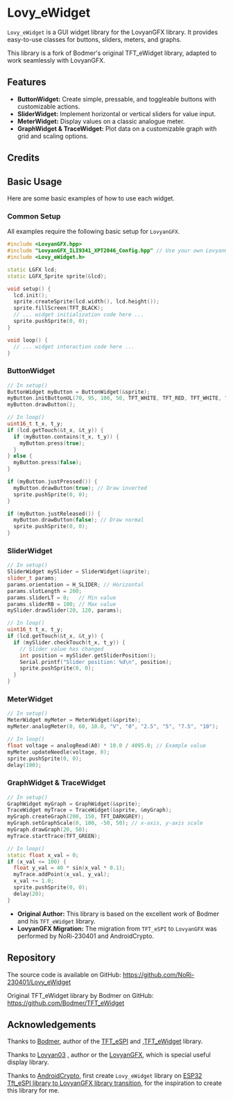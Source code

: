 # Lovy_eWidget

`Lovy_eWidget` is a GUI widget library for the LovyanGFX library. It provides easy-to-use classes for buttons, sliders, meters, and graphs.

This library is a fork of Bodmer's original TFT_eWidget library, adapted to work seamlessly with LovyanGFX.

## Features

*   **ButtonWidget:** Create simple, pressable, and toggleable buttons with customizable actions.
*   **SliderWidget:** Implement horizontal or vertical sliders for value input.
*   **MeterWidget:** Display values on a classic analogue meter.
*   **GraphWidget & TraceWidget:** Plot data on a customizable graph with grid and scaling options.

## Credits

## Basic Usage

Here are some basic examples of how to use each widget.

### Common Setup

All examples require the following basic setup for `LovyanGFX`.

```cpp
#include <LovyanGFX.hpp>
#include "LovyanGFX_ILI9341_XPT2046_Config.hpp" // Use your own LovyanGFX config
#include <Lovy_eWidget.h>

static LGFX lcd;
static LGFX_Sprite sprite(&lcd);

void setup() {
  lcd.init();
  sprite.createSprite(lcd.width(), lcd.height());
  sprite.fillScreen(TFT_BLACK);
  // ... widget initialization code here ...
  sprite.pushSprite(0, 0);
}

void loop() {
  // ... widget interaction code here ...
}
```

### ButtonWidget

```cpp
// In setup()
ButtonWidget myButton = ButtonWidget(&sprite);
myButton.initButtonUL(70, 95, 100, 50, TFT_WHITE, TFT_RED, TFT_WHITE, "Press", 1);
myButton.drawButton();

// In loop()
uint16_t t_x, t_y;
if (lcd.getTouch(&t_x, &t_y)) {
  if (myButton.contains(t_x, t_y)) {
    myButton.press(true);
  }
} else {
  myButton.press(false);
}

if (myButton.justPressed()) {
  myButton.drawButton(true); // Draw inverted
  sprite.pushSprite(0, 0);
}

if (myButton.justReleased()) {
  myButton.drawButton(false); // Draw normal
  sprite.pushSprite(0, 0);
}
```

### SliderWidget

```cpp
// In setup()
SliderWidget mySlider = SliderWidget(&sprite);
slider_t params;
params.orientation = H_SLIDER; // Horizontal
params.slotLength = 200;
params.sliderLT = 0;   // Min value
params.sliderRB = 100; // Max value
mySlider.drawSlider(20, 120, params);

// In loop()
uint16_t t_x, t_y;
if (lcd.getTouch(&t_x, &t_y)) {
  if (mySlider.checkTouch(t_x, t_y)) {
    // Slider value has changed
    int position = mySlider.getSliderPosition();
    Serial.printf("Slider position: %d\n", position);
    sprite.pushSprite(0, 0);
  }
}
```

### MeterWidget

```cpp
// In setup()
MeterWidget myMeter = MeterWidget(&sprite);
myMeter.analogMeter(0, 60, 10.0, "V", "0", "2.5", "5", "7.5", "10");

// In loop()
float voltage = analogRead(A0) * 10.0 / 4095.0; // Example value
myMeter.updateNeedle(voltage, 0);
sprite.pushSprite(0, 0);
delay(100);
```

### GraphWidget & TraceWidget

```cpp
// In setup()
GraphWidget myGraph = GraphWidget(&sprite);
TraceWidget myTrace = TraceWidget(&sprite, &myGraph);
myGraph.createGraph(200, 150, TFT_DARKGREY);
myGraph.setGraphScale(0, 100, -50, 50); // x-axis, y-axis scale
myGraph.drawGraph(20, 50);
myTrace.startTrace(TFT_GREEN);

// In loop()
static float x_val = 0;
if (x_val <= 100) {
  float y_val = 40 * sin(x_val * 0.1);
  myTrace.addPoint(x_val, y_val);
  x_val += 1.0;
  sprite.pushSprite(0, 0);
  delay(20);
}
```

*   **Original Author:** This library is based on the excellent work of Bodmer and his `TFT_eWidget` library.
*   **LovyanGFX Migration:** The migration from `TFT_eSPI` to `LovyanGFX` was performed by NoRi-230401 and AndroidCrypto.

## Repository
The source code is available on GitHub: 
https://github.com/NoRi-230401/Lovy_eWidget

Original TFT_eWidget library by Bodmer on GitHub: https://github.com/Bodmer/TFT_eWidget




Acknowledgements
----------------
Thanks to [Bodmer](https://github.com/Bodmer/), author of the [TFT_eSPI](https://github.com/Bodmer/TFT_eSPI) and ,[TFT_eWidget](https://github.com/Bodmer/TFT_eWidget) library.  

Thanks to [Lovyan03](https://github.com/lovyan03/) , author or the [LovyanGFX](https://github.com/adafruit/Adafruit-GFX-Library), which is special useful display library.

Thanks to [AndroidCrypto](https://github.com/AndroidCrypto/), first create `Lovy_eWidget` library on [ESP32 Tft_eSPI library to LovyanGFX library transition](https://github.com/AndroidCrypto/ESP32_Tft_eSPI_to_LovyanGFX_transition), for the inspiration to create this library for me.  



